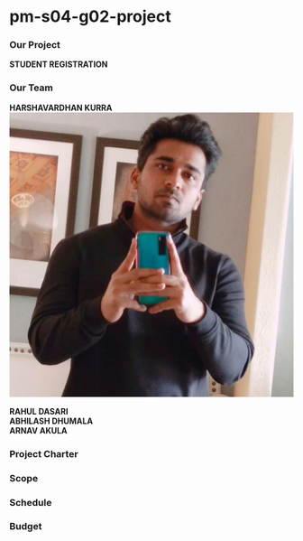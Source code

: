 # pm-s04-g02-project

### Our Project
**STUDENT REGISTRATION**

### Our Team
**HARSHAVARDHAN KURRA** ![](images/harsha_kurra.jpg) <br>

**RAHUL DASARI** <br>
**ABHILASH DHUMALA** <br>
**ARNAV AKULA** <br>

### Project Charter

### Scope

### Schedule

### Budget
